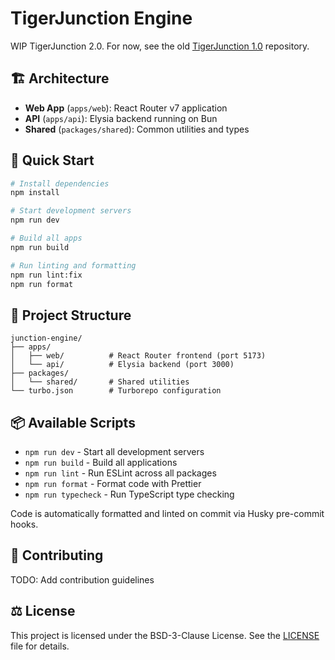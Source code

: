 # TigerJunction Engine

WIP TigerJunction 2.0. For now, see the old [TigerJunction 1.0](https://github.com/TigerAppsOrg/tiger-junction) repository.

## 🏗️ Architecture

- **Web App** (`apps/web`): React Router v7 application
- **API** (`apps/api`): Elysia backend running on Bun
- **Shared** (`packages/shared`): Common utilities and types

## 🚀 Quick Start

```bash
# Install dependencies
npm install

# Start development servers
npm run dev

# Build all apps
npm run build

# Run linting and formatting
npm run lint:fix
npm run format
```

## 📁 Project Structure

```
junction-engine/
├── apps/
│   ├── web/          # React Router frontend (port 5173)
│   └── api/          # Elysia backend (port 3000)
├── packages/
│   └── shared/       # Shared utilities
└── turbo.json        # Turborepo configuration
```

## 📦 Available Scripts

- `npm run dev` - Start all development servers
- `npm run build` - Build all applications
- `npm run lint` - Run ESLint across all packages
- `npm run format` - Format code with Prettier
- `npm run typecheck` - Run TypeScript type checking

Code is automatically formatted and linted on commit via Husky pre-commit hooks.

## 🤝 Contributing

TODO: Add contribution guidelines

## ⚖️ License

This project is licensed under the BSD-3-Clause License. See the [LICENSE](LICENSE) file for details.
